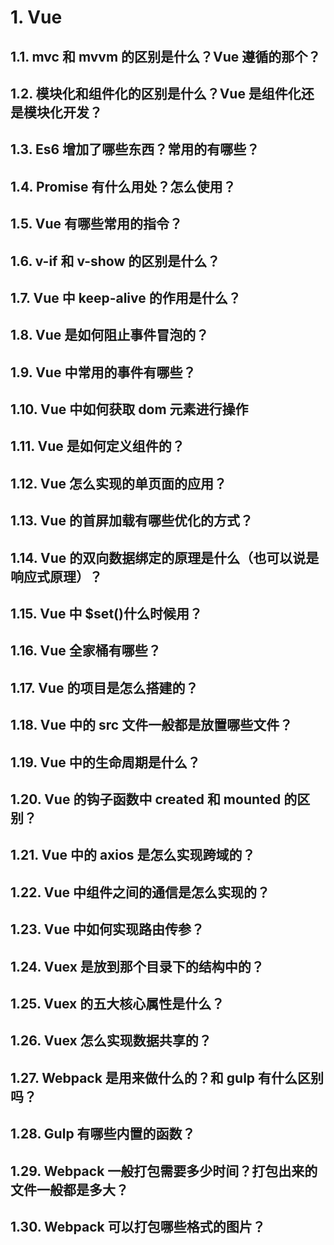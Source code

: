 # 1. Vue

## 1.1. mvc 和 mvvm 的区别是什么？Vue 遵循的那个？

## 1.2. 模块化和组件化的区别是什么？Vue 是组件化还是模块化开发？

## 1.3. Es6 增加了哪些东西？常用的有哪些？

## 1.4. Promise 有什么用处？怎么使用？

## 1.5. Vue 有哪些常用的指令？

## 1.6. v-if 和 v-show 的区别是什么？

## 1.7. Vue 中 keep-alive 的作用是什么？

## 1.8. Vue 是如何阻止事件冒泡的？

## 1.9. Vue 中常用的事件有哪些？

## 1.10. Vue 中如何获取 dom 元素进行操作

## 1.11. Vue 是如何定义组件的？

## 1.12. Vue 怎么实现的单页面的应用？

## 1.13. Vue 的首屏加载有哪些优化的方式？

## 1.14. Vue 的双向数据绑定的原理是什么（也可以说是响应式原理）？

## 1.15. Vue 中 \$set()什么时候用？

## 1.16. Vue 全家桶有哪些？

## 1.17. Vue 的项目是怎么搭建的？

## 1.18. Vue 中的 src 文件一般都是放置哪些文件？

## 1.19. Vue 中的生命周期是什么？

## 1.20. Vue 的钩子函数中 created 和 mounted 的区别？

## 1.21. Vue 中的 axios 是怎么实现跨域的？

## 1.22. Vue 中组件之间的通信是怎么实现的？

## 1.23. Vue 中如何实现路由传参？

## 1.24. Vuex 是放到那个目录下的结构中的？

## 1.25. Vuex 的五大核心属性是什么？

## 1.26. Vuex 怎么实现数据共享的？

## 1.27. Webpack 是用来做什么的？和 gulp 有什么区别吗？

## 1.28. Gulp 有哪些内置的函数？

## 1.29. Webpack 一般打包需要多少时间？打包出来的文件一般都是多大？

## 1.30. Webpack 可以打包哪些格式的图片？
